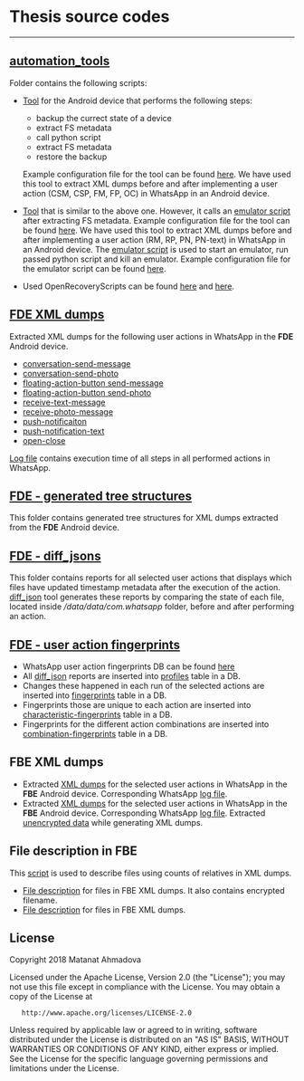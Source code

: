 # Thesis source codes

---

## [automation_tools](https://github.com/amatanat/thesis/tree/master/automation_tools)

Folder contains the following scripts:
- [Tool](https://github.com/amatanat/thesis/blob/master/automation_tools/automated_tool_device.sh) for the Android device that performs the following steps: 
    - backup the currect state of a device
    - extract FS metadata
    - call python script
    - extract FS metadata
    - restore the backup
    
    Example configuration file for the tool can be found [here](https://github.com/amatanat/thesis/blob/master/automation_tools/config.conf.example). We have used this tool to extract XML dumps before and after implementing a user action (CSM, CSP, FM, FP, OC) in WhatsApp in an Android device.

- [Tool](https://github.com/amatanat/thesis/blob/master/automation_tools/automated_tool_device_emulator.sh) that is similar to the above one. However, it calls an [emulator script](https://github.com/amatanat/thesis/blob/master/automation_tools/send_message_emulator.sh) after extracting FS metadata. Example configuration file for the tool can be found [here](https://github.com/amatanat/thesis/blob/master/automation_tools/config_2.conf.example). We have used this tool to extract XML dumps before and after implementing a user action (RM, RP, PN, PN-text) in WhatsApp in an Android device. 
The [emulator script](https://github.com/amatanat/thesis/blob/master/automation_tools/send_message_emulator.sh) is used to start an emulator, run passed python script and kill an emulator. Example configuration file for the emulator script can be found [here](https://github.com/amatanat/thesis/blob/master/automation_tools/emulator.conf.example).

- Used OpenRecoveryScripts can be found [here](https://github.com/amatanat/thesis/blob/master/automation_tools/openrecoveryscript) and [here](https://github.com/amatanat/thesis/blob/master/automation_tools/openrecoveryscript2).

## [FDE XML dumps](https://github.com/amatanat/thesis/tree/master/fde_xml_dumps)

Extracted XML dumps for the following user actions in WhatsApp in the **FDE** Android device.
- [conversation-send-message](https://github.com/amatanat/thesis/tree/master/fde_xml_dumps/conversation-send-message)
- [conversation-send-photo](https://github.com/amatanat/thesis/tree/master/fde_xml_dumps/conversation-send-photo)
- [floating-action-button send-message](https://github.com/amatanat/thesis/tree/master/fde_xml_dumps/fab-message)
- [floating-action-button send-photo](https://github.com/amatanat/thesis/tree/master/fde_xml_dumps/fab-photo)
- [receive-text-message](https://github.com/amatanat/thesis/tree/master/fde_xml_dumps/receive-message)
- [receive-photo-message](https://github.com/amatanat/thesis/tree/master/fde_xml_dumps/receive-photo)
- [push-notificaiton](https://github.com/amatanat/thesis/tree/master/fde_xml_dumps/push-notification)
- [push-notification-text](https://github.com/amatanat/thesis/tree/master/fde_xml_dumps/push-notification-text)
- [open-close](https://github.com/amatanat/thesis/tree/master/fde_xml_dumps/open-close)

[Log file](https://github.com/amatanat/thesis/blob/master/fde_xml_dumps/whatsapp.log) contains execution time of all steps in all performed actions in WhatsApp.  

## [FDE - generated tree structures](https://github.com/amatanat/thesis/tree/master/fde_generated_tree_structures)

This folder contains generated tree structures for XML dumps extracted from the **FDE** Android device.

## [FDE - diff_jsons](https://github.com/amatanat/thesis/tree/master/fde_diff_by_filename)

This folder contains reports for all selected user actions that displays which files have updated timestamp metadata after the execution of the action. [diff_json](https://github.com/amatanat/thesis/blob/master/fde_diff_by_filename/diff_jsons.py) tool generates these reports by comparing the state of each file, located inside */data/data/com.whatsapp* folder, before and after performing an action.

## [FDE - user action fingerprints](https://github.com/amatanat/thesis/tree/master/fde_action_fingerprint_generation)

- WhatsApp user action fingerprints DB can be found [here](https://github.com/amatanat/thesis/blob/master/fde_action_fingerprint_generation/fde-action-fingerprints.db)
- All [diff_json](https://github.com/amatanat/thesis/blob/master/fde_diff_by_filename/diff_jsons.py) reports are inserted into [profiles](https://github.com/amatanat/thesis/blob/master/fde_action_fingerprint_generation/action_profiles_generation.py) table in a DB.
- Changes these happened in each run of the selected actions are inserted into [fingerprints](https://github.com/amatanat/thesis/blob/master/fde_action_fingerprint_generation/action_fingerprints_generation.py) table in a DB.
- Fingerprints those are unique to each action are inserted into [characteristic-fingerprints](https://github.com/amatanat/thesis/blob/master/fde_action_fingerprint_generation/action_cfingerprints_generation.py) table in a DB.
- Fingerprints for the different action combinations are inserted into [combination-fingerprints](https://github.com/amatanat/thesis/blob/master/fde_action_fingerprint_generation/action_combination_fingerprints.py) table in a DB.

## FBE XML dumps

- Extracted [XML dumps](https://github.com/amatanat/thesis/tree/master/xml_dumps) for the selected user actions in WhatsApp in the **FBE** Android device. Corresponding WhatsApp [log file](https://github.com/amatanat/thesis/blob/master/xml_dumps/whatsapp.log).
- Extracted [XML dumps](https://github.com/amatanat/thesis/tree/master/new-fbe/fbe_xml_dumps) for the selected user actions in WhatsApp in the **FBE** Android device. Corresponding WhatsApp [log file](https://github.com/amatanat/thesis/blob/master/new-fbe/fbe-whatsapp.log). Extracted [unencrypted data](https://github.com/amatanat/thesis/tree/master/new-fbe/fbe_extracted_unencrypted_data) while generating XML dumps.

## File description in FBE

This [script](https://github.com/amatanat/thesis/blob/master/generate_tree_structures/generate_tree_structure.py) is used to describe files using counts of relatives in XML dumps.

- [File description](https://github.com/amatanat/thesis/tree/master/generate_tree_structures/tree_structure_with_encrypted_filename) for files in FBE XML dumps. It also contains encrypted filename.
- [File description](https://github.com/amatanat/thesis/tree/master/generate_tree_structures/tree_structure_without_filename) for files in FBE XML dumps.

License
-------

 Copyright 2018 Matanat Ahmadova

   Licensed under the Apache License, Version 2.0 (the "License");
   you may not use this file except in compliance with the License.
   You may obtain a copy of the License at

       http://www.apache.org/licenses/LICENSE-2.0

   Unless required by applicable law or agreed to in writing, software
   distributed under the License is distributed on an "AS IS" BASIS,
   WITHOUT WARRANTIES OR CONDITIONS OF ANY KIND, either express or implied.
   See the License for the specific language governing permissions and
   limitations under the License.
